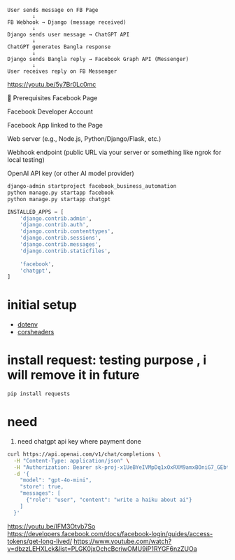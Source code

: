 ```
User sends message on FB Page
        ↓
FB Webhook → Django (message received)
        ↓
Django sends user message → ChatGPT API
        ↓
ChatGPT generates Bangla response
        ↓
Django sends Bangla reply → Facebook Graph API (Messenger)
        ↓
User receives reply on FB Messenger
```

https://youtu.be/5y7Br0Lc0mc


🚧 Prerequisites
Facebook Page

Facebook Developer Account

Facebook App linked to the Page

Web server (e.g., Node.js, Python/Django/Flask, etc.)

Webhook endpoint (public URL via your server or something like ngrok for local testing)

OpenAI API key (or other AI model provider)



```sh
django-admin startproject facebook_business_automation
python manage.py startapp facebook
python manage.py startapp chatgpt
```

```python
INSTALLED_APPS = [
    'django.contrib.admin',
    'django.contrib.auth',
    'django.contrib.contenttypes',
    'django.contrib.sessions',
    'django.contrib.messages',
    'django.contrib.staticfiles',
    
    'facebook',
    'chatgpt',
]
```


# initial setup
- [dotenv](./guides/dotenv.md)
- [corsheaders](./guides/corsheaders.md)

# install request: testing purpose , i will remove it in future
```sh
pip install requests
```

# need
1. need chatgpt api key where payment done

```sh
curl https://api.openai.com/v1/chat/completions \
  -H "Content-Type: application/json" \
  -H "Authorization: Bearer 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" \
  -d '{
    "model": "gpt-4o-mini",
    "store": true,
    "messages": [
      {"role": "user", "content": "write a haiku about ai"}
    ]
  }'
```
https://youtu.be/IFM3Otvb7So
https://developers.facebook.com/docs/facebook-login/guides/access-tokens/get-long-lived/
https://www.youtube.com/watch?v=dbzzLEHXLck&list=PLGK0jxOchcBcriwOMU9iP1RYGF6nzZUOa





